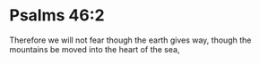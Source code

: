 # Psalms 46:2

Therefore we will not fear though the earth gives way, though the mountains be moved into the heart of the sea,

